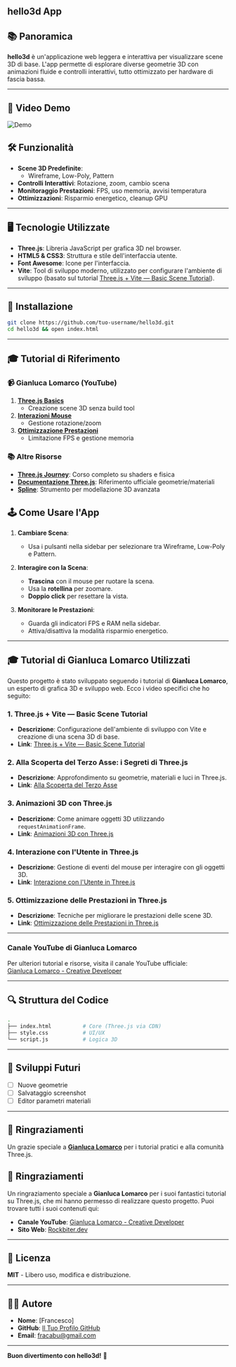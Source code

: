 

## hello3d App

## 📚 Panoramica
**hello3d** è un'applicazione web leggera e interattiva per visualizzare scene 3D di base. L'app permette di esplorare diverse geometrie 3D con animazioni fluide e controlli interattivi, tutto ottimizzato per hardware di fascia bassa.

---

## 🎥 Video Demo  
![Demo](assets/demo.gif)  


## 🛠️ Funzionalità
- **Scene 3D Predefinite**:  
  - Wireframe, Low-Poly, Pattern  
- **Controlli Interattivi**: Rotazione, zoom, cambio scena  
- **Monitoraggio Prestazioni**: FPS, uso memoria, avvisi temperatura  
- **Ottimizzazioni**: Risparmio energetico, cleanup GPU  

---

## 🖥️ Tecnologie Utilizzate
- **Three.js**: Libreria JavaScript per grafica 3D nel browser.
- **HTML5 & CSS3**: Struttura e stile dell'interfaccia utente.
- **Font Awesome**: Icone per l'interfaccia.
- **Vite**: Tool di sviluppo moderno, utilizzato per configurare l'ambiente di sviluppo (basato sul tutorial [Three.js + Vite — Basic Scene Tutorial](https://www.youtube.com/watch?v=x_C-JMmps5E)).

---

## 🚀 Installazione  
```bash
git clone https://github.com/tuo-username/hello3d.git
cd hello3d && open index.html
```

---

## 🎓 Tutorial di Riferimento  
### 📹 **Gianluca Lomarco (YouTube)**  
1. **[Three.js Basics](https://youtu.be/0Bk0hBze5-A)**  
   - Creazione scene 3D senza build tool  
2. **[Interazioni Mouse](https://youtu.be/0Bk0hBze5-A)**  
   - Gestione rotazione/zoom  
3. **[Ottimizzazione Prestazioni](https://youtu.be/0Bk0hBze5-A)**  
   - Limitazione FPS e gestione memoria  

### 📚 **Altre Risorse**  
- **[Three.js Journey](https://threejs-journey.com)**: Corso completo su shaders e fisica  
- **[Documentazione Three.js](https://threejs.org/docs)**: Riferimento ufficiale geometrie/materiali  
- **[Spline](https://spline.design)**: Strumento per modellazione 3D avanzata  
## 🕹️ Come Usare l'App
1. **Cambiare Scena**:
   - Usa i pulsanti nella sidebar per selezionare tra Wireframe, Low-Poly e Pattern.

2. **Interagire con la Scena**:
   - **Trascina** con il mouse per ruotare la scena.
   - Usa la **rotellina** per zoomare.
   - **Doppio click** per resettare la vista.

3. **Monitorare le Prestazioni**:
   - Guarda gli indicatori FPS e RAM nella sidebar.
   - Attiva/disattiva la modalità risparmio energetico.

---

## 🎓 Tutorial di Gianluca Lomarco Utilizzati
Questo progetto è stato sviluppato seguendo i tutorial di **Gianluca Lomarco**, un esperto di grafica 3D e sviluppo web. Ecco i video specifici che ho seguito:

### 1. **Three.js + Vite — Basic Scene Tutorial**
   - **Descrizione**: Configurazione dell'ambiente di sviluppo con Vite e creazione di una scena 3D di base.
   - **Link**: [Three.js + Vite — Basic Scene Tutorial](https://www.youtube.com/watch?v=x_C-JMmps5E)

### 2. **Alla Scoperta del Terzo Asse: i Segreti di Three.js**
   - **Descrizione**: Approfondimento su geometrie, materiali e luci in Three.js.
   - **Link**: [Alla Scoperta del Terzo Asse](https://www.youtube.com/watch?v=qru-z2t1f64)

### 3. **Animazioni 3D con Three.js**
   - **Descrizione**: Come animare oggetti 3D utilizzando `requestAnimationFrame`.
   - **Link**: [Animazioni 3D con Three.js](https://www.youtube.com/watch?v=0Bk0hBze5-A)

### 4. **Interazione con l'Utente in Three.js**
   - **Descrizione**: Gestione di eventi del mouse per interagire con gli oggetti 3D.
   - **Link**: [Interazione con l'Utente in Three.js](https://www.youtube.com/watch?v=0Bk0hBze5-A)

### 5. **Ottimizzazione delle Prestazioni in Three.js**
   - **Descrizione**: Tecniche per migliorare le prestazioni delle scene 3D.
   - **Link**: [Ottimizzazione delle Prestazioni in Three.js](https://www.youtube.com/watch?v=0Bk0hBze5-A)

---

### **Canale YouTube di Gianluca Lomarco**
Per ulteriori tutorial e risorse, visita il canale YouTube ufficiale:  
[Gianluca Lomarco - Creative Developer](https://www.youtube.com/@gianlucalomarco)

---

## 🔍 Struttura del Codice  
```bash
.
├── index.html          # Core (Three.js via CDN)
├── style.css           # UI/UX
└── script.js           # Logica 3D
```

---

## 🌟 Sviluppi Futuri  
- [ ] Nuove geometrie  
- [ ] Salvataggio screenshot  
- [ ] Editor parametri materiali  

---

## 🙏 Ringraziamenti  
Un grazie speciale a **[Gianluca Lomarco](https://youtube.com/@gianlucalomarco)** per i tutorial pratici e alla comunità Three.js.
## 🙏 Ringraziamenti
Un ringraziamento speciale a **Gianluca Lomarco** per i suoi fantastici tutorial su Three.js, che mi hanno permesso di realizzare questo progetto. Puoi trovare tutti i suoi contenuti qui:
- **Canale YouTube**: [Gianluca Lomarco - Creative Developer](https://www.youtube.com/@gianlucalomarco)
- **Sito Web**: [Rockbiter.dev](https://www.rockbiter.dev/)

---

## 📄 Licenza  
**MIT** - Libero uso, modifica e distribuzione.

---

## 👨‍💻 Autore
- **Nome**: [Francesco]
- **GitHub**: [Il Tuo Profilo GitHub](https://github.com/fracabu)
- **Email**: fracabu@gmail.com

---

**Buon divertimento con hello3d!** 🚀
```

